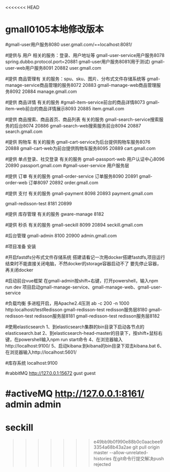 <<<<<<< HEAD
# gmall0105本地修改版本

#gmall-user用户服务8080
user.gmall.com/==localhost:8081/

#提供与 用户 相关的服务：登录、用户地址等
gmall-user-service用户服务8078 spring.dubbo.protocol.port=20881
gmall-user用户服务8081(用于测试)
gmall-user-web用户服务8091 20882 user.gmall.com

#提供 商品管理有 关的服务：spu、sku、图片、分布式文件存储系统等
gmall-manage-service商品管理的服务8072 20883
gmall-manage-web商品管理服务8092 20884 manage.gmall.com

#提供 商品详情 有关的服务
#gmall-item-service前台的商品详情8073
gmall-item-web前台的商品详情展示8093 20885 item.gmall.com

#提供 商品搜索、商品首页、商品列表 有关的服务
gmall-search-service搜索服务的后台8074 20886
gmall-search-web搜索服务前台8094 20887 search.gmall.com

#提供 购物车 有关的服务
gmall-cart-service为后台提供购物车服务8076 20888
gmall-cart-web为前台提供购物车服务8095 20889 cart.gmall.com

#提供 单点登录、社交登录 有关的服务
gmall-passport-web 用户认证中心8096 20890 passport.gmall.com
#gmall-user-service 用户服务层

#提供 订单 有关的服务
gmall-order-service 订单服务8090 20891
gmall-order-web 订单8097 20892 order.gmall.com

#提供 支付 有关的服务
gmall-payment 8098 20893 payment.gmall.com

gmall-redisson-test 8181 20899

#提供 库存管理 有关的服务
gware-manage  8182

#提供 秒杀 有关的服务
gmall-seckill 8099 20894 seckill.gmall.com

#后台管理
gmall-admin 8100 20900 admin.gmall.com

#项目准备
安装

#开启fastdfs分布式文件存储系统
搭建请看记一次用docker搭建fastdfs,项目运行结束时不能直接关闭电脑，不然docker的storage容器启动不了
要先停止容器，再关闭docker

#启动前台vue框架
在gmall-admin按shift+右键，打开powershell，输入npm run dev
项目启动gmall-manage-service、gmall-manage-web、gmall-user-service

#负载均衡 多进程开启，用Apache2.4压测 ab -c 200 -n 1000 http:localhost/testRedisson
gmall-redisson-test redisson服务层8180
gmall-redisson-test redisson服务层8181
gmall-redisson-test redisson服务层8182

#使用elasticsearch
1、到elasticsearch集群的bin目录下启动各节点的elasticsearch.bat
2、到elasticsearch-head-master的目录下，按shift+鼠标右键，在powershell输入npm run start命令
4、在浏览器输入http://localhost:9100/
5、启动kibana:到kibana的bin目录下双击kibana.bat
6、在浏览器输入http://localhost:5601/

#库存系统
localhost:9100

#rabbitMQ
http://127.0.0.1:15672 gust guest

#activeMQ
http://127.0.0.1:8161/ admin admin
=======
# seckill
>>>>>>> e49bb9b0f990e88b0c0aacbee93354a68b43a2ae
git pull origin master --allow-unrelated-histories 在git命令行提交解决push rejected